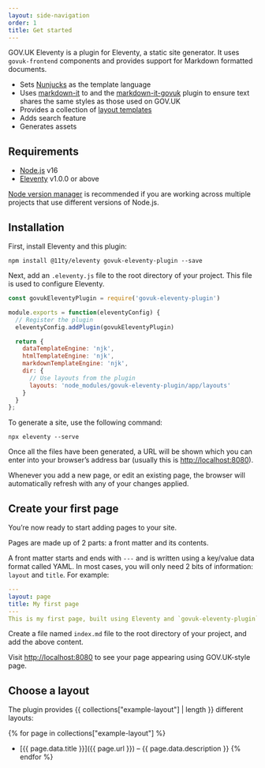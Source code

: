 ```yaml
---
layout: side-navigation
order: 1
title: Get started
---
```


GOV.UK Eleventy is a plugin for Eleventy, a static site generator. It uses `govuk-frontend` components and provides support for Markdown formatted documents.

* Sets [Nunjucks](https://mozilla.github.io/nunjucks/) as the template language
* Uses [markdown-it](https://github.com/markdown-it/markdown-it) to and the [markdown-it-govuk](https://github.com/x-govuk/markdown-it-govuk) plugin to ensure text shares the same styles as those used on GOV.UK
* Provides a collection of [layout templates](/example-layouts)
* Adds search feature
* Generates assets

## Requirements

* [Node.js](https://nodejs.org/en/) v16
* [Eleventy](https://www.11ty.dev) v1.0.0 or above

[Node version manager](https://github.com/nvm-sh/nvm) is recommended if you are working across multiple projects that use different versions of Node.js.

## Installation

First, install Eleventy and this plugin:

```shell
npm install @11ty/eleventy govuk-eleventy-plugin --save
```

Next, add an `.eleventy.js` file to the root directory of your project. This file is used to configure Eleventy.

```js
const govukEleventyPlugin = require('govuk-eleventy-plugin')

module.exports = function(eleventyConfig) {
  // Register the plugin
  eleventyConfig.addPlugin(govukEleventyPlugin)

  return {
    dataTemplateEngine: 'njk',
    htmlTemplateEngine: 'njk',
    markdownTemplateEngine: 'njk',
    dir: {
      // Use layouts from the plugin
      layouts: 'node_modules/govuk-eleventy-plugin/app/layouts'
    }
  }
};
```

To generate a site, use the following command:

```shell
npx eleventy --serve
```

Once all the files have been generated, a URL will be shown which you can enter into your browser’s address bar (usually this is <http://localhost:8080>).

Whenever you add a new page, or edit an existing page, the browser will automatically refresh with any of your changes applied.

## Create your first page

You’re now ready to start adding pages to your site.

Pages are made up of 2 parts: a front matter and its contents.

A front matter starts and ends with `---` and is written using a key/value data format called YAML. In most cases, you will only need 2 bits of information: `layout` and `title`. For example:

```yaml
---
layout: page
title: My first page
---
This is my first page, built using Eleventy and `govuk-eleventy-plugin`.
```

Create a file named `index.md` file to the root directory of your project, and add the above content.

Visit <http://localhost:8080> to see your page appearing using GOV.UK-style page.

## Choose a layout

The plugin provides {{ collections["example-layout"] | length }} different layouts:

{% for page in collections["example-layout"] %}
* [{{ page.data.title }}]({{ page.url }}) – {{ page.data.description }}
{% endfor %}
